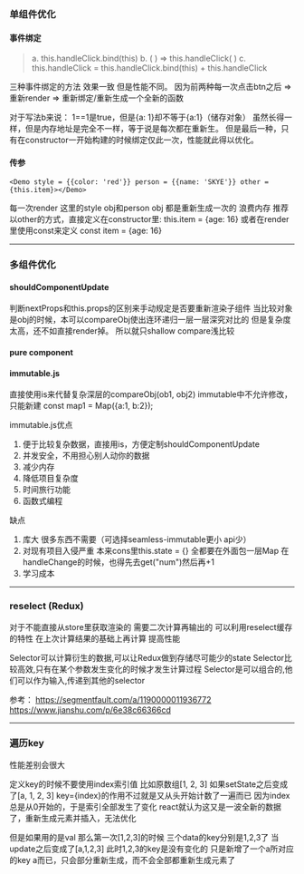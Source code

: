 
###  单组件优化
#### 事件绑定

> a. this.handleClick.bind(this)
> b. ( ) => this.handleClick( )
> c. this.handleClick = this.handleClick.bind(this) + this.handleClick

三种事件绑定的方法 效果一致 但是性能不同。
因为前两种每一次点击btn之后
=> 重新render
=> 重新绑定/重新生成一个全新的函数

对于写法b来说：
1==1是true，但是{a: 1}却不等于{a:1}（储存对象）
虽然长得一样，但是内存地址是完全不一样，等于说是每次都在重新生。
但是最后一种，只有在constructor一开始构建的时候绑定仅此一次，性能就此得以优化。

#### 传参

```
<Demo style = {{color: 'red'}} person = {{name: 'SKYE'}} other = {this.item}></Demo>
```

每一次render 这里的style obj和person obj
都是重新生成一次的 浪费内存
推荐以other的方式，直接定义在constructor里: this.item = {age: 16}
或者在render里使用const来定义  const item = {age: 16}

---

### 多组件优化
#### shouldComponentUpdate
判断nextProps和this.props的区别来手动规定是否要重新渲染子组件
当比较对象是obj的时候，本可以compareObj使出连环递归一层一层深究对比的
但是复杂度太高，还不如直接render掉。
所以就只shallow compare浅比较

#### pure component
#### immutable.js
直接使用is来代替复杂深层的compareObj(ob1, obj2)
immutable中不允许修改，只能新建
const map1 = Map({a:1, b:2});

immutable.js优点
1. 便于比较复杂数据，直接用is，方便定制shouldComponentUpdate
2. 并发安全，不用担心别人动你的数据
3. 减少内存
4. 降低项目复杂度
5. 时间旅行功能
6. 函数式编程

缺点
1. 库大 很多东西不需要（可选择seamless-immutable更小 api少）
2. 对现有项目入侵严重
本来cons里this.state = {} 全都要在外面包一层Map
在handleChange的时候，也得先去get("num")然后再+1
3. 学习成本

---

### reselect (Redux)
对于不能直接从store里获取渲染的
需要二次计算再输出的
可以利用reselect缓存的特性
在上次计算结果的基础上再计算
提高性能

Selector可以计算衍生的数据,可以让Redux做到存储尽可能少的state
Selector比较高效,只有在某个参数发生变化的时候才发生计算过程
Selector是可以组合的,他们可以作为输入,传递到其他的selector

参考：
https://segmentfault.com/a/1190000011936772
https://www.jianshu.com/p/6e38c66366cd

---


### 遍历key
性能差别会很大

定义key的时候不要使用index索引值
比如原数组[1, 2, 3]
如果setState之后变成了[a, 1, 2, 3]
key={index}的作用不过就是又从头开始计数了一遍而已
因为index总是从0开始的，于是索引全部发生了变化
react就认为这又是一波全新的数据了，重新生成元素并插入，无法优化

但是如果用的是val
那么第一次[1,2,3]的时候 三个data的key分别是1,2,3了
当update之后变成了[a,1,2,3] 此时1,2,3的key是没有变化的
只是新增了一个a所对应的key a而已，只会部分重新生成，而不会全部都重新生成元素了